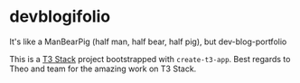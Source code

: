# devblogifolio
It's like a ManBearPig (half man, half bear, half pig), but dev-blog-portfolio


This is a [T3 Stack](https://create.t3.gg/) project bootstrapped with `create-t3-app`. Best regards to Theo and team for the amazing work on T3 Stack.